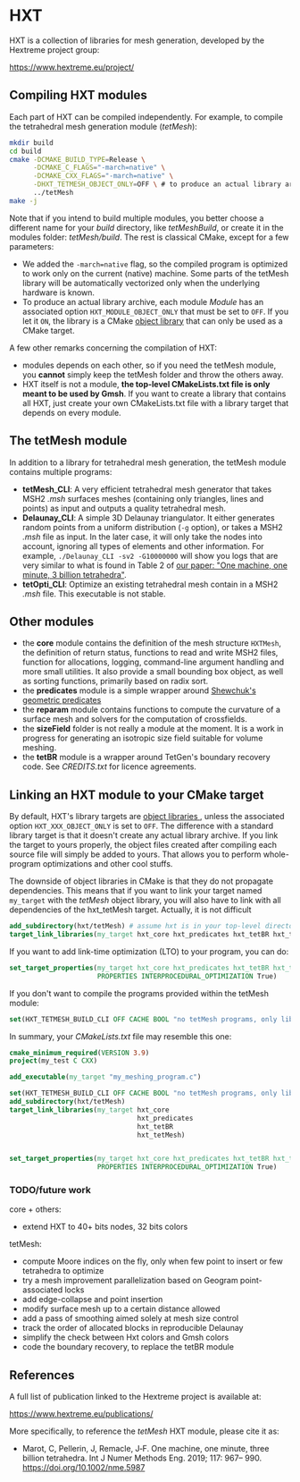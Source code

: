 HXT
===


HXT is a collection of libraries for mesh generation, developed by the Hextreme
project group:

https://www.hextreme.eu/project/


## Compiling HXT modules

Each part of HXT can be compiled independently. For example, to compile the
tetrahedral mesh generation module (*tetMesh*):

```bash
mkdir build
cd build
cmake -DCMAKE_BUILD_TYPE=Release \
      -DCMAKE_C_FLAGS="-march=native" \
      -DCMAKE_CXX_FLAGS="-march=native" \
      -DHXT_TETMESH_OBJECT_ONLY=OFF \ # to produce an actual library archive
      ../tetMesh
make -j
```

Note that if you intend to build multiple modules, you better choose a
different name for your *build* directory, like *tetMeshBuild*, or create it in
the modules folder: *tetMesh/build*. The rest is classical CMake, except
for a few parameters:

 * We added the `-march=native` flag, so the compiled program is optimized to
   work only on the current (native) machine. Some parts of the tetMesh library
   will be automatically vectorized only when the underlying hardware is known.
 * To produce an actual library archive, each module *Module* has an associated
   option `HXT_MODULE_OBJECT_ONLY` that must be set to `OFF`. If you let it
   `ON`, the library is a CMake [object
   library](https://cmake.org/cmake/help/v3.9/command/add_library.html#object-libraries)
   that can only be used as a CMake target.


A few other remarks concerning the compilation of HXT:

 * modules depends on each other, so if you need the tetMesh module, you
   **cannot** simply keep the tetMesh folder and throw the others away.
 * HXT itself is not a module, **the top-level CMakeLists.txt file is only
   meant to be used by Gmsh**. If you want to create a library that contains
   all HXT, just create your own CMakeLists.txt file with a library target that
   depends on every module.


## The tetMesh module

In addition to a library for tetrahedral mesh generation, the tetMesh module
contains multiple programs:

 * **tetMesh_CLI**: A very efficient tetrahedral mesh generator that takes MSH2
   *.msh* surfaces meshes (containing only triangles, lines and points) as
   input and outputs a quality tetrahedral mesh.
 * **Delaunay_CLI**: A simple 3D Delaunay triangulator. It either generates
   random points from a uniform distribution (`-g` option), or takes a MSH2
   *.msh* file as input. In the later case, it will only take the nodes into
   account, ignoring all types of elements and other information. For example,
   `./Delaunay_CLI -sv2 -G10000000` will show you logs that are very similar to
   what is found in Table 2 of [our paper: "One machine, one minute, 3 billion
   tetrahedra"](https://doi.org/10.1002/nme.5987).
 * **tetOpti_CLI**: Optimize an existing tetrahedral mesh contain in a MSH2
   *.msh* file. This executable is not stable.


## Other modules

 * the **core** module contains the definition of the mesh structure `HXTMesh`,
   the definition of return status, functions to read and write MSH2 files,
   function for allocations, logging, command-line argument handling and more
   small utilities. It also provide a small bounding box object, as well as
   sorting functions, primarily based on radix sort.
 * the **predicates** module is a simple wrapper around [Shewchuk's geometric
   predicates](https://www.cs.cmu.edu/~quake/robust.html)
 * the **reparam** module contains functions to compute the curvature of a
   surface mesh and solvers for the computation of crossfields.
 * the **sizeField** folder is not really a module at the moment. It is a work
   in progress for generating an isotropic size field suitable for volume
   meshing.
 * the **tetBR** module is a wrapper around TetGen's boundary recovery code.
   See *CREDITS.txt* for licence agreements.


## Linking an HXT module to your CMake target

By default, HXT's library targets are [object libraries
](https://cmake.org/cmake/help/v3.9/command/add_library.html#object-libraries),
unless the associated option `HXT_XXX_OBJECT_ONLY` is set to `OFF`. The
difference with a standard library target is that it doesn't create any actual
library archive. If you link the target to yours properly, the object files
created after compiling each source file will simply be added to yours. That
allows you to perform whole-program optimizations and other cool stuffs.

The downside of object libraries in CMake is that they do not propagate
dependencies. This means that if you want to link your target named `my_target`
with the *tetMesh* object library, you will also have to link with all
dependencies of the hxt_tetMesh target. Actually, it is not difficult

```CMake
add_subdirectory(hxt/tetMesh) # assume hxt is in your top-level directory
target_link_libraries(my_target hxt_core hxt_predicates hxt_tetBR hxt_tetMesh)
```

If you want to add link-time optimization (LTO) to your program, you can do:

```CMake
set_target_properties(my_target hxt_core hxt_predicates hxt_tetBR hxt_tetMesh
                      PROPERTIES INTERPROCEDURAL_OPTIMIZATION True)
```

If you don't want to compile the programs provided within the tetMesh module:
```CMake
set(HXT_TETMESH_BUILD_CLI OFF CACHE BOOL "no tetMesh programs, only library")
```


In summary, your *CMakeLists.txt* file may resemble this one:
```CMake
cmake_minimum_required(VERSION 3.9)
project(my_test C CXX)

add_executable(my_target "my_meshing_program.c")

set(HXT_TETMESH_BUILD_CLI OFF CACHE BOOL "no tetMesh programs, only library")
add_subdirectory(hxt/tetMesh)
target_link_libraries(my_target hxt_core
                                hxt_predicates
                                hxt_tetBR
                                hxt_tetMesh)


set_target_properties(my_target hxt_core hxt_predicates hxt_tetBR hxt_tetMesh
                      PROPERTIES INTERPROCEDURAL_OPTIMIZATION True)
```

### TODO/future work

core + others:

 - extend HXT to 40+ bits nodes, 32 bits colors

tetMesh:

 - compute Moore indices on the fly, only when few point to insert or few tetrahedra to optimize
 - try a mesh improvement parallelization based on Geogram point-associated locks
 - add edge-collapse and point insertion
 - modify surface mesh up to a certain distance allowed
 - add a pass of smoothing aimed solely at mesh size control
 - track the order of allocated blocks in reproducible Delaunay
 - simplify the check between Hxt colors and Gmsh colors
 - code the boundary recovery, to replace the tetBR module

## References

A full list of publication linked to the Hextreme project is available at:

https://www.hextreme.eu/publications/


More specifically, to reference the *tetMesh* HXT module, please cite it as: 

- Marot, C, Pellerin, J, Remacle, J‐F. One machine, one minute, three billion
 tetrahedra. Int J Numer Methods Eng. 2019; 117: 967– 990.
 https://doi.org/10.1002/nme.5987